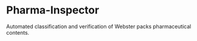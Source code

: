 # Pharma-Inspector
Automated classification and verification of Webster packs pharmaceutical contents.
